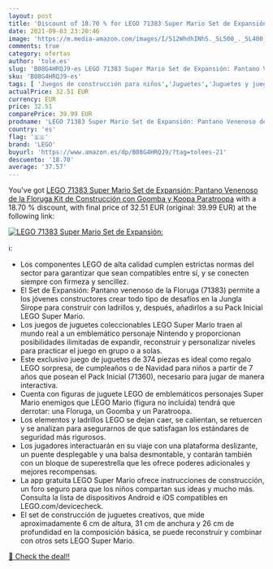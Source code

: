 ```yaml
---
layout: post
title: 'Discount of 18.70 % for LEGO 71383 Super Mario Set de Expansión:'
date: 2021-09-03 23:20:46
image: 'https://m.media-amazon.com/images/I/512WhdhINhS._SL500_._SL400_.jpg'
comments: true
category: ofertas
author: 'tole.es'
slug: 'B08G4HRQJ9-es LEGO 71383 Super Mario Set de Expansión: Pantano Venenoso...'
sku: 'B08G4HRQJ9-es'
tags: [ 'Juegos de construcción para niños','Juguetes','Juguetes y juegos','Sets de construcción','lego', ]
actualPrice: 32.51 EUR
currency: EUR
price: 32.51
comparePrice: 39.99 EUR
prodname: 'LEGO 71383 Super Mario Set de Expansión: Pantano Venenoso de la Floruga  Kit de Construcción con Goomba y Koopa Paratroopa'
country: 'es'
flag: '🇪🇸'
brand: 'LEGO'
buyurl: 'https://www.amazon.es/dp/B08G4HRQJ9/?tag=tolees-21'
descuento: '18.70'
average: '37.57'
---
```


You've got [LEGO 71383 Super Mario Set de Expansión: Pantano Venenoso de la Floruga  Kit de Construcción con Goomba y Koopa Paratroopa](https://www.amazon.es/dp/B08G4HRQJ9/?tag=tolees-21) with a  18.70 % discount, with final price of 32.51 EUR (original: 39.99 EUR) at the following link:

[![LEGO 71383 Super Mario Set de Expansión:](https://m.media-amazon.com/images/I/512WhdhINhS._SL500_._SL400_.jpg)](https://www.amazon.es/dp/B08G4HRQJ9/?tag=tolees-21)

ℹ️:

- Los componentes LEGO de alta calidad cumplen estrictas normas del sector para garantizar que sean compatibles entre sí, y se conecten siempre con firmeza y sencillez.
- El Set de Expansión: Pantano venenoso de la Floruga (71383) permite a los jóvenes constructores crear todo tipo de desafíos en la Jungla Sirope para construir con ladrillos y, después, añadirlos a su Pack Inicial LEGO Super Mario.
- Los juegos de juguetes coleccionables LEGO Super Mario traen al mundo real a un emblemático personaje Nintendo y proporcionan posibilidades ilimitadas de expandir, reconstruir y personalizar niveles para practicar el juego en grupo o a solas.
- Este exclusivo juego de juguetes de 374 piezas es ideal como regalo LEGO sorpresa, de cumpleaños o de Navidad para niños a partir de 7 años que posean el Pack Inicial (71360), necesario para jugar de manera interactiva.
- Cuenta con figuras de juguete LEGO de emblemáticos personajes Super Mario enemigos que LEGO Mario (figura no incluida) tendrá que derrotar: una Floruga, un Goomba y un Paratroopa.
- Los elementos y ladrillos LEGO se dejan caer, se calientan, se retuercen y se analizan para asegurarnos de que satisfagan los estándares de seguridad más rigurosos.
- Los jugadores interactuarán en su viaje con una plataforma deslizante, un puente desplegable y una balsa desmontable, y contarán también con un bloque de superestrella que les ofrece poderes adicionales y mejores recompensas.
- La app gratuita LEGO Super Mario ofrece instrucciones de construcción, un foro seguro para que los niños compartan sus ideas y mucho más. Consulta la lista de dispositivos Android e iOS compatibles en LEGO.com/devicecheck.
- El set de construcción de juguetes creativos, que mide aproximadamente 6 cm de altura, 31 cm de anchura y 26 cm de profundidad en la composición básica, se puede reconstruir y combinar con otros sets LEGO Super Mario.

[🛒 Check the deal!!](https://www.amazon.es/dp/B08G4HRQJ9/?tag=tolees-21)
